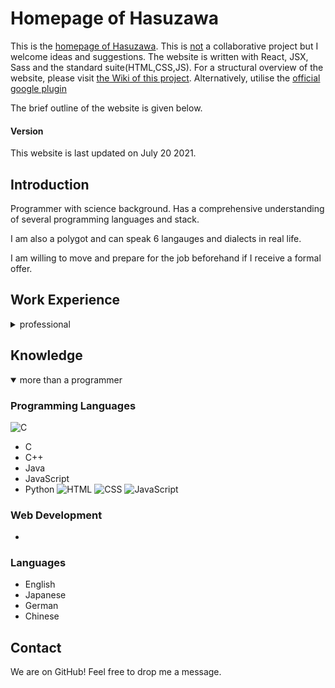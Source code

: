 # Homepage of Hasuzawa
This is the [homepage of Hasuzawa](). This is <u>not</u> a collaborative project but I welcome ideas and suggestions.
The website is written with React, JSX, Sass and the standard suite(HTML,CSS,JS).
For a structural overview of the website, please visit [the Wiki of this project](https://github.com/Hasuzawa/homepage/wiki/Overview).
Alternatively, utilise the [official google plugin](https://chrome.google.com/webstore/detail/react-developer-tools/fmkadmapgofadopljbjfkapdkoienihi)

The brief outline of the website is given below.

#### Version
This website is last updated on July 20 2021.

## Introduction
  Programmer with science background. Has a comprehensive understanding of several programming languages and stack. 

I am also a polygot and can speak 6 langauges and dialects in real life.

I am willing to move and prepare for the job beforehand if I receive a formal offer.

## Work Experience
<details>
  <summary open>professional</summary>
  Currently working as a programmer and system engineer in Osaka, Japan. In actual work is more of a full-stack developer. Have work experience using HTML, CSS, JavaScript for
  fontend, Java, SQL, database for the backend.
  In spare time learned Python, C++, React, Sass, Git.


</details>

## Knowledge
<details open>
  <summary>more than a programmer</summary>

  ### Programming Languages
  [//]: # (should use svg icon from local repository. You will use them in the website anyway)
  ![C](https://upload.wikimedia.org/wikipedia/en/3/30/Java_programming_language_logo.svg)
  -  C
  -  C++
  -  Java
  -  JavaScript
  -  Python
  ![HTML](https://upload.wikimedia.org/wikipedia/commons/6/61/HTML5_logo_and_wordmark.svg)
  ![CSS](https://upload.wikimedia.org/wikipedia/commons/d/d5/CSS3_logo_and_wordmark.svg)
  ![JavaScript](https://upload.wikimedia.org/wikipedia/commons/d/d4/Javascript-shield.svg)

  ### Web Development
  -  


  ### Languages
  -  English
  -  Japanese
  -  German
  -  Chinese
</details>

## Contact
We are on GitHub! Feel free to drop me a message.